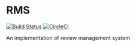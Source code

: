 # RMS
[![Build Status](https://travis-ci.org/Aanjaneyulu/RMS.svg?branch=master)](https://travis-ci.org/Aanjaneyulu/RMS)  [![CircleCI](https://circleci.com/gh/Aanjaneyulu/RMS/tree/master.svg?style=svg)](https://circleci.com/gh/Aanjaneyulu/RMS/tree/master)

An implementation of review management system
